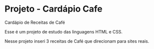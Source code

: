 # Projeto - Cardápio Cafe

Cardápio de Receitas de Café

Esse é um projeto de estudo das linguagens HTML e CSS.

Nesse projeto inseri 3 receitas de Café que direcionam para sites reais. 
